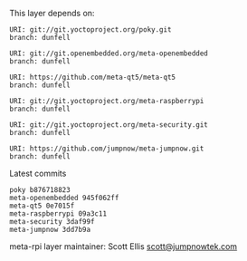 This layer depends on:

    URI: git://git.yoctoproject.org/poky.git
    branch: dunfell

    URI: git://git.openembedded.org/meta-openembedded
    branch: dunfell

    URI: https://github.com/meta-qt5/meta-qt5
    branch: dunfell

    URI: git://git.yoctoproject.org/meta-raspberrypi
    branch: dunfell

    URI: git://git.yoctoproject.org/meta-security.git
    branch: dunfell

    URI: https://github.com/jumpnow/meta-jumpnow.git
    branch: dunfell

Latest commits

    poky b876718823
    meta-openembedded 945f062ff
    meta-qt5 0e7015f
    meta-raspberrypi 09a3c11
    meta-security 3daf99f
    meta-jumpnow 3dd7b9a

meta-rpi layer maintainer: Scott Ellis <scott@jumpnowtek.com>
